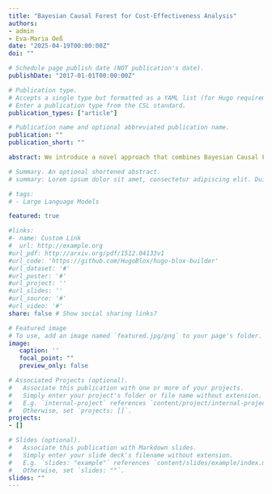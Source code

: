 ```yaml
---
title: "Bayesian Causal Forest for Cost-Effectiveness Analysis"
authors:
- admin
- Eva-Maria Oeß
date: "2025-04-19T00:00:00Z"
doi: ""

# Schedule page publish date (NOT publication's date).
publishDate: "2017-01-01T00:00:00Z"

# Publication type.
# Accepts a single type but formatted as a YAML list (for Hugo requirements).
# Enter a publication type from the CSL standard.
publication_types: ["article"]

# Publication name and optional abbreviated publication name.
publication: ""
publication_short: ""

abstract: We introduce a novel approach that combines Bayesian Causal Forests (BCF) with Cost-Effectiveness Analysis (CEA) to assess effect heterogeneity of a binary treatment under unit-varying costs. Recently, CEA Forests have been proposed to estimate heterogeneous effects in a frequentist setting using Generalized Random Forests (GRF). This approach requires, first, estimating the uplift of the cost and the outcome effect, and, second, differencing the unit-level effects. We translate CEA Forests into a Bayesian framework, which holds promise for improving accuracy, facilitating seamless uncertainty quantification, and more effectively capturing sparsity within the underlying data generating process. A simulation study illustrates guidelines for visual and metric-based CEA based on our approach. In comparison to the GRF-based method, we find that our method outperforms the GRF, especially under smoothness in the covariate signal and in small samples.

# Summary. An optional shortened abstract.
# summary: Lorem ipsum dolor sit amet, consectetur adipiscing elit. Duis posuere tellus ac convallis placerat. Proin tincidunt magna sed ex sollicitudin condimentum.

# tags:
# - Large Language Models

featured: true

#links:
#- name: Custom Link
#  url: http://example.org
#url_pdf: http://arxiv.org/pdf/1512.04133v1
#url_code: 'https://github.com/HugoBlox/hugo-blox-builder'
#url_dataset: '#'
#url_poster: '#'
#url_project: ''
#url_slides: ''
#url_source: '#'
#url_video: '#'
share: false # Show social sharing links?

# Featured image
# To use, add an image named `featured.jpg/png` to your page's folder. 
image:
   caption: ''
   focal_point: ""
   preview_only: false

# Associated Projects (optional).
#   Associate this publication with one or more of your projects.
#   Simply enter your project's folder or file name without extension.
#   E.g. `internal-project` references `content/project/internal-project/index.md`.
#   Otherwise, set `projects: []`.
projects:
- []

# Slides (optional).
#   Associate this publication with Markdown slides.
#   Simply enter your slide deck's filename without extension.
#   E.g. `slides: "example"` references `content/slides/example/index.md`.
#   Otherwise, set `slides: ""`.
slides: ""
---
```





